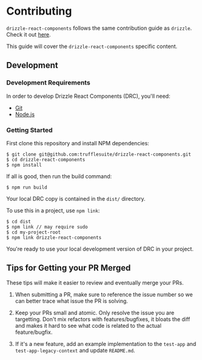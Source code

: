 # Contributing

`drizzle-react-components` follows the same contribution guide as `drizzle`. Check it out [here](https://github.com/trufflesuite/drizzle/blob/develop/CONTRIBUTING.md).

This guide will cover the  `drizzle-react-components` specific content.

## Development

### Development Requirements

In order to develop Drizzle React Components (DRC), you'll need:

- [Git](https://git-scm.com/)
- [Node.js](https://nodejs.org)

### Getting Started

First clone this repository and install NPM dependencies:

    $ git clone git@github.com:trufflesuite/drizzle-react-components.git
    $ cd drizzle-react-components
    $ npm install

If all is good, then run the build command:

    $ npm run build

Your local DRC copy is contained in the `dist/` directory.

To use this in a project, use `npm link`:

    $ cd dist
    $ npm link // may require sudo
    $ cd my-project-root
    $ npm link drizzle-react-components

You're ready to use your local development version of DRC in your project.

## Tips for Getting your PR Merged

These tips will make it easier to review and eventually merge your PRs.

1. When submitting a PR, make sure to reference the issue number so we can better trace what issue the PR is solving.

1. Keep your PRs small and atomic. Only resolve the issue you are targetting. Don't mix refactors with features/bugfixes, it bloats the diff and makes it hard to see what code is related to the actual feature/bugfix.

1. If it's a new feature, add an example implementation to the `test-app` and `test-app-legacy-context` and update `README.md`.
